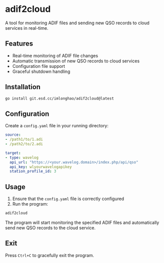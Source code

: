 # adif2cloud

A tool for monitoring ADIF files and sending new QSO records to cloud services in real-time.

## Features

- Real-time monitoring of ADIF file changes
- Automatic transmission of new QSO records to cloud services
- Configuration file support
- Graceful shutdown handling

## Installation

```bash
go install git.esd.cc/imlonghao/adif2cloud@latest
```

## Configuration

Create a `config.yaml` file in your running directory:

```yaml
source:
- /path1/to/1.adi
- /path2/to/2.adi

target:
- type: wavelog
  api_url: "https://<your.wavelog.domain>/index.php/api/qso"
  api_key: wlyourwavelogapikey
  station_profile_id: 3
```

## Usage

1. Ensure that the `config.yaml` file is correctly configured
2. Run the program:

```bash
adif2cloud
```

The program will start monitoring the specified ADIF files and automatically send new QSO records to the cloud service.

## Exit

Press `Ctrl+C` to gracefully exit the program. 
